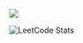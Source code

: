 <img src="https://www.codewars.com/users/Svygzhryr/badges/large">

![LeetCode Stats](https://leetcard.jacoblin.cool/svygzhryr?ext=heatmap)
    












